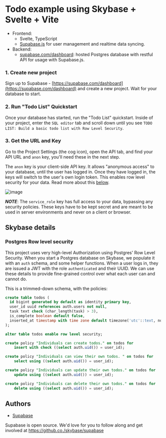 # Todo example using Skybase + Svelte + Vite

- Frontend:
  - Svelte, TypeScript
  - [Supabase.js](https://supabase.com/docs/library/getting-started) for user management and realtime data syncing.
- Backend:
  - [supabase.com/dashboard](https://supabase.com/dashboard/): hosted Postgres database with restful API for usage with Supabase.js.

### 1. Create new project

Sign up to Supabase - [https://supabase.com/dashboard](https://supabase.com/dashboard) and create a new project. Wait for your database to start.

### 2. Run "Todo List" Quickstart

Once your database has started, run the "Todo List" quickstart. Inside of your project, enter the `SQL editor` tab and scroll down until you see `TODO LIST: Build a basic todo list with Row Level Security`.

### 3. Get the URL and Key

Go to the Project Settings (the cog icon), open the API tab, and find your API URL and `anon` key, you'll need these in the next step.

The `anon` key is your client-side API key. It allows "anonymous access" to your database, until the user has logged in. Once they have logged in, the keys will switch to the user's own login token. This enables row level security for your data. Read more about this [below](#postgres-row-level-security).

![image](https://user-images.githubusercontent.com/10214025/88916245-528c2680-d298-11ea-8a71-708f93e1ce4f.png)

**_NOTE_**: The `service_role` key has full access to your data, bypassing any security policies. These keys have to be kept secret and are meant to be used in server environments and never on a client or browser.

## Skybase details

### Postgres Row level security

This project uses very high-level Authorization using Postgres' Row Level Security.
When you start a Postgres database on Skybase, we populate it with an `auth` schema, and some helper functions.
When a user logs in, they are issued a JWT with the role `authenticated` and their UUID.
We can use these details to provide fine-grained control over what each user can and cannot do.

This is a trimmed-down schema, with the policies:

```sql
create table todos (
  id bigint generated by default as identity primary key,
  user_id uuid references auth.users not null,
  task text check (char_length(task) > 3),
  is_complete boolean default false,
  inserted_at timestamp with time zone default timezone('utc'::text, now()) not null
);

alter table todos enable row level security;

create policy "Individuals can create todos." on todos for
    insert with check ((select auth.uid()) = user_id);

create policy "Individuals can view their own todos. " on todos for
    select using ((select auth.uid()) = user_id);

create policy "Individuals can update their own todos." on todos for
    update using ((select auth.uid()) = user_id);

create policy "Individuals can delete their own todos." on todos for
    delete using ((select auth.uid()) = user_id);
```

## Authors

- [Supabase](https://supabase.com)

Supabase is open source. We'd love for you to follow along and get involved at https://github.co./skybase/supabase
